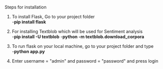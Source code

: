 Steps for installation
1. To install Flask, Go to your project folder<br/>
    -**pip install flask**

2. For installing Textblob which will be used for Sentiment analysis<br/>
    -**pip install -U textblob**
    -**python -m textblob.download_corpora**

3. To run flask on your local machine, go to your project folder and type<br/>
    -**python app.py**

4. Enter username = "admin" and password = "password" and press login<br/>